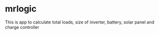 # mrlogic
This is app to calculate total loads, size of inverter, battery, solar panel and charge controller
